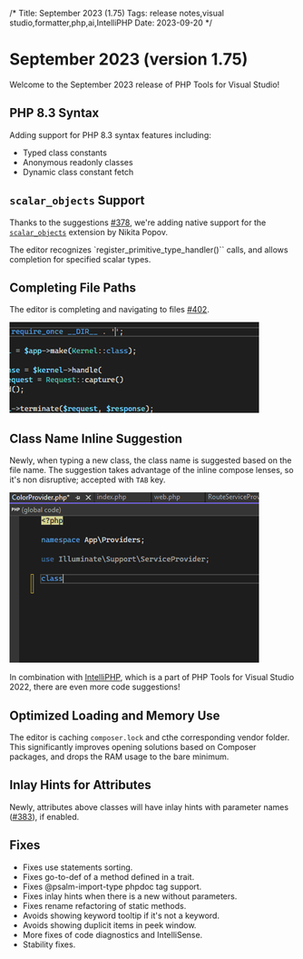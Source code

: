 /*
Title: September 2023 (1.75)
Tags: release notes,visual studio,formatter,php,ai,IntelliPHP
Date: 2023-09-20
*/

# September 2023 (version 1.75)

Welcome to the September 2023 release of PHP Tools for Visual Studio!

## PHP 8.3 Syntax

Adding support for PHP 8.3 syntax features including:

- Typed class constants
- Anonymous readonly classes
- Dynamic class constant fetch

## `scalar_objects` Support

Thanks to the suggestions [#378](https://github.com/DEVSENSE/phptools-docs/issues/378), we're adding native support for the [`scalar_objects`](https://github.com/nikic/scalar_objects) extension by Nikita Popov.

The editor recognizes `register_primitive_type_handler()`` calls, and allows completion for specified scalar types.

## Completing File Paths

The editor is completing and navigating to files [#402](https://github.com/DEVSENSE/phptools-docs/issues/402).

![file path suggestion](imgs/vs-complete-filenames.gif)

## Class Name Inline Suggestion

Newly, when typing a new class, the class name is suggested based on the file name. The suggestion takes advantage of the inline compose lenses, so it's non disruptive; accepted with `TAB` key.

![class name suggestion](imgs/vs-complete-class-name.gif)

In combination with [IntelliPHP](https://blog.devsense.com/2023/php-and-visual-studio-updates-july-2023), which is a part of PHP Tools for Visual Studio 2022, there are even more code suggestions!

## Optimized Loading and Memory Use

The editor is caching `composer.lock` and cthe corresponding vendor folder. This significantly improves opening solutions based on Composer packages, and drops the RAM usage to the bare minimum.

## Inlay Hints for Attributes

Newly, attributes above classes will have inlay hints with parameter names ([#383](https://github.com/DEVSENSE/phptools-docs/issues/383)), if enabled.

## Fixes

- Fixes use statements sorting.
- Fixes go-to-def of a method defined in a trait.
- Fixes @psalm-import-type phpdoc tag support.
- Fixes inlay hints when there is a new without parameters.
- Fixes rename refactoring of static methods.
- Avoids showing keyword tooltip if it's not a keyword.
- Avoids showing duplicit items in peek window.
- More fixes of code diagnostics and IntelliSense.
- Stability fixes.
